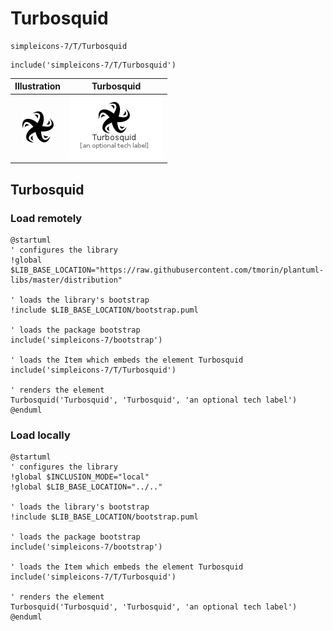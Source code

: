 # Turbosquid


```text
simpleicons-7/T/Turbosquid
```

```text
include('simpleicons-7/T/Turbosquid')
```



| Illustration | Turbosquid |
| :---: | :---: |
| ![illustration for Illustration](../../simpleicons-7/T/Turbosquid.png) | ![illustration for Turbosquid](../../simpleicons-7/T/Turbosquid.Local.png) |




## Turbosquid

### Load remotely
```plantuml
@startuml
' configures the library
!global $LIB_BASE_LOCATION="https://raw.githubusercontent.com/tmorin/plantuml-libs/master/distribution"

' loads the library's bootstrap
!include $LIB_BASE_LOCATION/bootstrap.puml

' loads the package bootstrap
include('simpleicons-7/bootstrap')

' loads the Item which embeds the element Turbosquid
include('simpleicons-7/T/Turbosquid')

' renders the element
Turbosquid('Turbosquid', 'Turbosquid', 'an optional tech label')
@enduml
```

### Load locally
```plantuml
@startuml
' configures the library
!global $INCLUSION_MODE="local"
!global $LIB_BASE_LOCATION="../.."

' loads the library's bootstrap
!include $LIB_BASE_LOCATION/bootstrap.puml

' loads the package bootstrap
include('simpleicons-7/bootstrap')

' loads the Item which embeds the element Turbosquid
include('simpleicons-7/T/Turbosquid')

' renders the element
Turbosquid('Turbosquid', 'Turbosquid', 'an optional tech label')
@enduml
```

